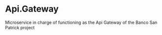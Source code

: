 # Api.Gateway
Microservice in charge of functioning as the Api Gateway of the Banco San Patrick project
